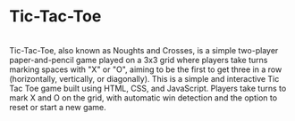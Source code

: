 # Tic-Tac-Toe
<br>
Tic-Tac-Toe, also known as Noughts and Crosses, is a simple two-player paper-and-pencil game played on a 3x3 grid where players take turns marking spaces with "X" or "O", aiming to be the first to get three in a row (horizontally, vertically, or diagonally). This is a simple and interactive Tic Tac Toe game built using HTML, CSS, and JavaScript. Players take turns to mark X and O on the grid, with automatic win detection and the option to reset or start a new game.
